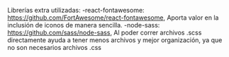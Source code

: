 Librerías extra utilizadas:
-react-fontawesome: https://github.com/FortAwesome/react-fontawesome, Aporta valor en la inclusión de iconos de manera sencilla.
-node-sass: https://github.com/sass/node-sass, Al poder correr archivos .scss directamente ayuda a tener menos archivos y mejor organización, ya que no son necesarios archivos .css
